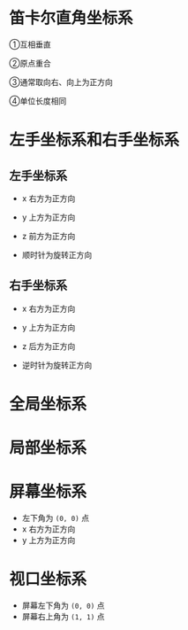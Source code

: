 # 笛卡尔直角坐标系

①互相垂直

②原点重合

③通常取向右、向上为正方向

④单位长度相同

# 左手坐标系和右手坐标系

## 左手坐标系

- x 右方为正方向
- y 上方为正方向
- z 前方为正方向

- 顺时针为旋转正方向

## 右手坐标系

- x 右方为正方向
- y 上方为正方向
- z 后方为正方向

- 逆时针为旋转正方向

# 全局坐标系



# 局部坐标系



# 屏幕坐标系

- 左下角为 `(0, 0)` 点
- x 右方为正方向
- y 上方为正方向

# 视口坐标系

- 屏幕左下角为 `(0, 0)` 点
- 屏幕右上角为 `(1, 1)` 点